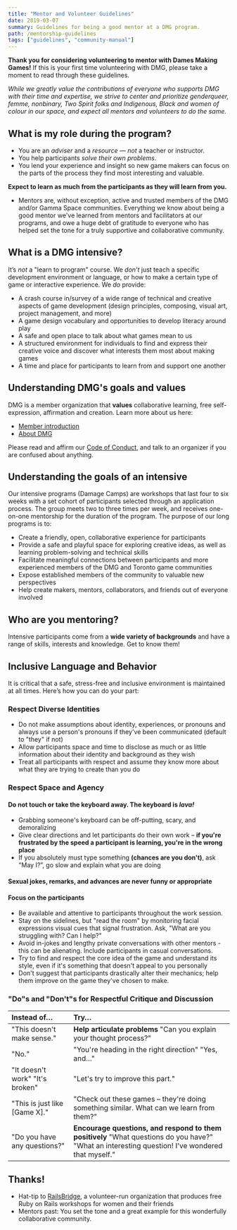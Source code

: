 ```yaml
---
title: "Mentor and Volunteer Guidelines"
date: 2019-03-07
summary: Guidelines for being a good mentor at a DMG program.
path: /mentorship-guidelines
tags: ["guidelines", "community-manual"]
---
```


**Thank you for considering volunteering to mentor with Dames Making Games!** If this is your first time volunteering with DMG, please take a moment to read through these guidelines.

_While we greatly value the contributions of everyone who supports DMG with their time and expertise, we strive to center and prioritize genderqueer, femme, nonbinary, Two Spirit folks and Indigenous, Black and women of colour in our space, and expect all mentors and volunteers to do the same._

## What is my role during the program?

- You are an _adviser_ and a _resource_ — _not_ a teacher or instructor.
- You help participants _solve their own problems_.
- You lend your experience and insight so new game makers can focus on the parts of the process they find most interesting and valuable.

**Expect to learn as much from the participants as they will learn from you.**

- Mentors are, without exception, active and trusted members of the DMG and/or Gamma Space communities. Everything we know about being a good mentor we've learned from mentors and facilitators at our programs, and owe a huge debt of gratitude to everyone who has helped set the tone for a truly supportive and collaborative community.

## What is a DMG intensive?

It’s _not_ a "learn to program" course. We _don’t_ just teach a specific development environment or language, or how to make a certain type of game or interactive experience. We _do_ provide:

- A crash course in/survey of a wide range of technical and creative aspects of game development \(design principles, composing, visual art, project management, and more\)
- A game design vocabulary and opportunities to develop literacy around play
- A safe and open place to talk about what games mean to us
- A structured environment for individuals to find and express their creative voice and discover what interests them most about making games
- A time and place for participants to learn from and support one another

## Understanding DMG's goals and values

DMG is a member organization that **values** collaborative learning, free self-expression, affirmation and creation. Learn more about us here:

- [Member introduction](../)
- [About DMG](https://dmg.to/about)

Please read and affirm our [Code of Conduct](../code-of-conduct/), and talk to an organizer if you are confused about anything.

## Understanding the goals of an intensive

Our intensive programs \(Damage Camps\) are workshops that last four to six weeks with a set cohort of participants selected through an application process. The group meets two to three times per week, and receives one-on-one mentorship for the duration of the program. The purpose of our long programs is to:

- Create a friendly, open, collaborative experience for participants
- Provide a safe and playful space for exploring creative ideas, as well as learning problem-solving and technical skills
- Facilitate meaningful connections between participants and more experienced members of the DMG and Toronto game communities
- Expose established members of the community to valuable new perspectives
- Help create makers, mentors, collaborators, and friends out of everyone involved

## Who are you mentoring?

Intensive participants come from a **wide variety of backgrounds** and have a range of skills, interests and knowledge. Get to know them!

## Inclusive Language and Behavior

It is critical that a safe, stress-free and inclusive environment is maintained at all times. Here’s how you can do your part:

### Respect Diverse Identities

- Do not make assumptions about identity, experiences, or pronouns and always use a person's pronouns if they've been communicated \(default to "they" if not\)
- Allow participants space and time to disclose as much or as little information about their identity and background as they wish
- Treat all participants with respect and assume they know more about what they are trying to create than you do

### Respect Space and Agency

#### Do not touch or take the keyboard away. The keyboard is _lava!_

- Grabbing someone's keyboard can be off-putting, scary, and demoralizing
- Give clear directions and let participants do their own work – **if you're frustrated by the speed a participant is learning, you're in the wrong place**
- If you absolutely must type something **\(chances are you don't\)**, ask "May I?”, go slow and explain what you are doing

#### Sexual jokes, remarks, and advances are never funny or appropriate

#### Focus on the participants

- Be available and attentive to participants throughout the work session.
- Stay on the sidelines, but "read the room" by monitoring facial expressions visual cues that signal frustration. Ask, "What are you struggling with? Can I help?"
- Avoid in-jokes and lengthy private conversations with other mentors - this can be alienating. Include participants in casual conversations.
- Try to find and respect the core idea of the game and understand its style, even if it's something that doesn't appeal to you personally
- Don't suggest that participants drastically alter their mechanics; help them improve on the game they've chosen to make.

### "Do"s and "Don't"s for Respectful Critique and Discussion

| Instead of…                     | Try…                                                                                                                                             |
| :------------------------------ | :----------------------------------------------------------------------------------------------------------------------------------------------- |
| "This doesn't make sense."      | **Help articulate problems** "Can you explain your thought process?"                                                                             |
| "No."                           | "You're heading in the right direction" "Yes, and…"                                                                                              |
| "It doesn't work" "It's broken" | "Let's try to improve this part."                                                                                                                |
| "This is just like \[Game X\]." | "Check out these games – they're doing something similar. What can we learn from them?"                                                          |
| "Do you have any questions?"    | **Encourage questions, and respond to them positively** "What questions do you have?" "What an interesting question! I've wondered that myself." |

## Thanks!

- Hat-tip to [RailsBridge](http://workshops.railsbridge.org/), a volunteer-run organization that produces free Ruby on Rails workshops for women and their friends
- Mentors past: You set the tone and a great example for this wonderfully collaborative community.
